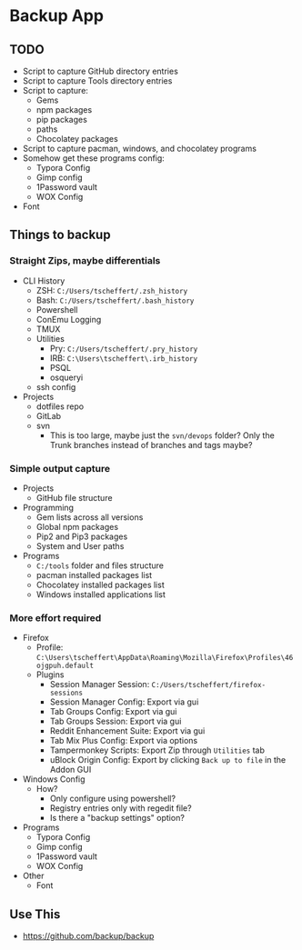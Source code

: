 # Backup App

## TODO

- Script to capture GitHub directory entries
- Script to capture Tools directory entries
- Script to capture:
  - Gems
  - npm packages
  - pip packages
  - paths
  - Chocolatey packages
- Script to capture pacman, windows, and chocolatey programs
- Somehow get these programs config:
  - Typora Config
  - Gimp config
  - 1Password vault
  - WOX Config
- Font

## Things to backup

### Straight Zips, maybe differentials

- CLI History
  - ZSH: `C:/Users/tscheffert/.zsh_history`
  - Bash: `C:/Users/tscheffert/.bash_history`
  - Powershell
  - ConEmu Logging
  - TMUX
  - Utilities
    - Pry: `C:/Users/tscheffert/.pry_history`
    - IRB: `C:\Users\tscheffert\.irb_history`
    - PSQL
    - osqueryi
  - ssh config
- Projects
  - dotfiles repo
  - GitLab
  - svn
    - This is too large, maybe just the `svn/devops` folder? Only the Trunk branches
      instead of branches and tags maybe?

### Simple output capture

- Projects
  - GitHub file structure
- Programming
  - Gem lists across all versions
  - Global npm packages
  - Pip2 and Pip3 packages
  - System and User paths
- Programs
  - `C:/tools` folder and files structure
  - pacman installed packages list
  - Chocolatey installed packages list
  - Windows installed applications list

### More effort required

- Firefox
  - Profile: `C:\Users\tscheffert\AppData\Roaming\Mozilla\Firefox\Profiles\46ojgpuh.default`
  - Plugins
    - Session Manager Session: `C:/Users/tscheffert/firefox-sessions`
    - Session Manager Config: Export via gui
    - Tab Groups Config: Export via gui
    - Tab Groups Session: Export via gui
    - Reddit Enhancement Suite: Export via gui
    - Tab Mix Plus Config: Export via options
    - Tampermonkey Scripts: Export Zip through `Utilities` tab
    - uBlock Origin Config: Export by clicking `Back up to file` in the Addon GUI
- Windows Config
  - How?
    - Only configure using powershell?
    - Registry entries only with regedit file?
    - Is there a "backup settings" option?
- Programs
  - Typora Config
  - Gimp config
  - 1Password vault
  - WOX Config
- Other
  - Font

## Use This

- <https://github.com/backup/backup>

